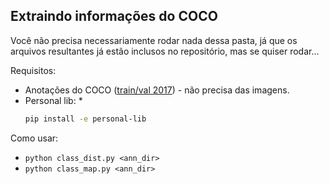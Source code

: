 ## Extraindo informações do COCO

Você não precisa necessariamente rodar nada dessa pasta, já que os arquivos resultantes já estão inclusos no repositório, mas se quiser rodar...

Requisitos:
* Anotações do COCO ([train/val 2017](https://cocodataset.org/#download)) - não precisa das imagens.
* Personal lib:
	* 
	```bash
	pip install -e personal-lib
	```

Como usar:
* `python class_dist.py <ann_dir>`
* `python class_map.py <ann_dir>`